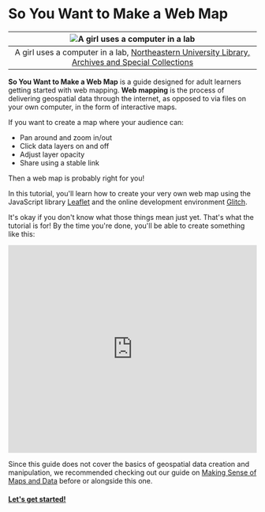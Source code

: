 # So You Want to Make a Web Map

|![A girl uses a computer in a lab](https://repository.library.northeastern.edu/downloads/neu:195381?datastream_id=thumbnail_5)
|:--:|
|<figcaption>A girl uses a computer in a lab, [Northeastern University Library, Archives and Special Collections](https://repository.library.northeastern.edu/files/neu:195380)</figcaption>

**So You Want to Make a Web Map** is a guide designed for adult learners getting started with web mapping. **Web mapping** is the process of delivering geospatial data through the internet, as opposed to via files on your own computer, in the form of interactive maps.

If you want to create a map where your audience can:

- Pan around and zoom in/out
- Click data layers on and off
- Adjust layer opacity
- Share using a stable link

Then a web map is probably right for you!

In this tutorial, you'll learn how to create your very own web map using the JavaScript library [Leaflet](https://leafletjs.com) and the online development environment [Glitch](https://www.glitch.com).

It's okay if you don't know what those things mean just yet. That's what the tutorial is for! By the time you're done, you'll be able to create something like this:

<div class="glitch-embed-wrap" style="height: 420px; width: 100%;">
  <iframe
    src="https://glitch.com/embed/#!/embed/synagogues-example?path=index.html&previewSize=100"
    title="synagogues-example on Glitch"
    allow="geolocation; microphone; camera; midi; encrypted-media; xr-spatial-tracking; fullscreen"
    allowFullScreen
    style="height: 100%; width: 100%; border: 0;">
  </iframe>
</div>

Since this guide does not cover the basics of geospatial data creation and manipulation, we recommended checking out our guide on [Making Sense of Maps and Data](https://cartinal.leventhalmap.org/guides/making-sense-maps-data/) before or alongside this one.

#### [Let's get started!](part-1/)